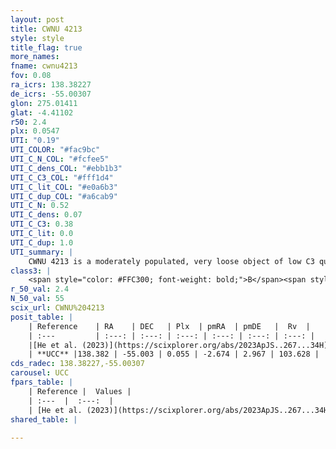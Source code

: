 ```yaml
---
layout: post
title: CWNU 4213
style: style
title_flag: true
more_names: 
fname: cwnu4213
fov: 0.08
ra_icrs: 138.38227
de_icrs: -55.00307
glon: 275.01411
glat: -4.41102
r50: 2.4
plx: 0.0547
UTI: "0.19"
UTI_COLOR: "#fac9bc"
UTI_C_N_COL: "#fcfee5"
UTI_C_dens_COL: "#ebb1b3"
UTI_C_C3_COL: "#fff1d4"
UTI_C_lit_COL: "#e0a6b3"
UTI_C_dup_COL: "#a6cab9"
UTI_C_N: 0.52
UTI_C_dens: 0.07
UTI_C_C3: 0.38
UTI_C_lit: 0.0
UTI_C_dup: 1.0
UTI_summary: |
    CWNU 4213 is a moderately populated, very loose object of low C3 quality. It was recently reported in the literature.
class3: |
    <span style="color: #FFC300; font-weight: bold;">B</span><span style="color: red; font-weight: bold;">C</span>
r_50_val: 2.4
N_50_val: 55
scix_url: CWNU%204213
posit_table: |
    | Reference    | RA    | DEC   | Plx  | pmRA  | pmDE   |  Rv  |
    | :---         | :---: | :---: | :---: | :---: | :---: | :---: |
    |[He et al. (2023)](https://scixplorer.org/abs/2023ApJS..267...34H) | 138.383 | -54.999 | 0.058 | -2.66 | 2.952 | -- |
    | **UCC** |138.382 | -55.003 | 0.055 | -2.674 | 2.967 | 103.628 | 
cds_radec: 138.38227,-55.00307
carousel: UCC
fpars_table: |
    | Reference |  Values |
    | :---  |  :---:  |
    | [He et al. (2023)](https://scixplorer.org/abs/2023ApJS..267...34H) | `A0=0.9, m-M=14.1, logA=9.7` |
shared_table: |
    
---
```

